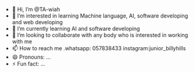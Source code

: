 - 👋 Hi, I’m @TA-wiah
- 👀 I’m interested in learning Machine language, AI, software developing and web developing
- 🌱 I’m currently learning AI and software developing
- 💞️ I’m looking to collaborate with any body who is interested in working with me
- 📫 How to reach me .whatsapp: 057838433 instagram:junior_billyhills
- 😄 Pronouns: ...
- ⚡ Fun fact: ...

<!---
TA-wiah/TA-wiah is a ✨ special ✨ repository because its `README.md` (this file) appears on your GitHub profile.
You can click the Preview link to take a look at your changes.
--->
